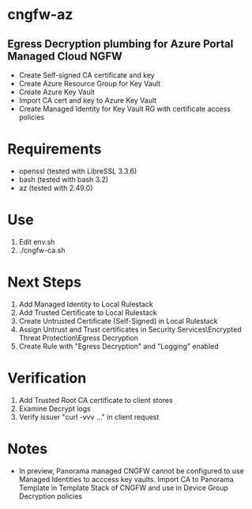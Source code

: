 # cngfw-az

## Egress Decryption plumbing for Azure Portal Managed Cloud NGFW 

- Create Self-signed CA certificate and key
- Create Azure Resource Group for Key Vault
- Create Azure Key Vault 
- Import CA cert and key to Azure Key Vault
- Create Managed Identity for Key Vault RG with certificate access policies

# Requirements
- openssl (tested with LibreSSL 3.3.6)
- bash (tested with bash 3.2)
- az (tested with 2.49.0)

# Use
1. Edit env.sh
2. ./cngfw-ca.sh

# Next Steps
1. Add Managed Identity to Local Rulestack
2. Add Trusted Certificate to Local Rulestack
3. Create Untrusted Certificate (Self-Signed) in Local Rulestack
4. Assign Untrust and Trust certificates in Security Services\Encrypted Threat Protection\Egress Decryption
5. Create Rule with "Egress Decryption" and "Logging" enabled

# Verification
1. Add Trusted Root CA certificate to client stores
2. Examine Decrypt logs
3. Verify issuer "curl -vvv ..." in client request

# Notes
- In preview, Panorama managed CNGFW cannot be configured to use Managed Identities to acccess key vaults.  Import CA to Panorama Template in Template Stack of CNGFW and use in Device Group Decryption policies



